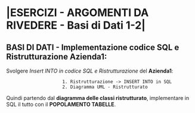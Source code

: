 # |ESERCIZI - ARGOMENTI DA RIVEDERE - Basi di Dati 1-2|


## BASI DI DATI - Implementazione codice SQL e Ristrutturazione Azienda1:

Svolgere *Insert INTO in codice SQL e Ristrutturazione* del **Azienda1**:
 
                        
                         1. Ristrutturazione -> INSERT INTO in SQL
                         2. Diagramma UML - Ristrutturato



Quindi partendo dal **diagramma delle classi ristrutturato**, implementare in SQL il tutto con il  **POPOLAMENTO TABELLE**.